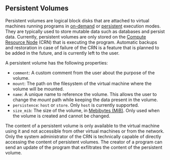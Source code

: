 ## Persistent Volumes

Persistent volumes are logical block disks that are attached to virtual machines running programs
in [on-demand](../on_demand.md) or [persistent](../persistent.md) execution modes. They are typically used to store
mutable data such as databases and persist data. Currently, persistent volumes are only stored on
the [Compute Resource Node](../../nodes/compute/index.md) (CRN) that is executing the program. Automatic backups and restoration
in case of failure of the CRN is a feature that is planned to be added in the future, and is currently left to the user.

A persistent volume has the following properties:

- `comment`: A custom comment from the user about the purpose of the volume.
- `mount`: The path on the filesystem of the virtual machine where the volume will be mounted.
- `name`: A unique name to reference the volume. This allows the user to change the _mount_ path while keeping the data
  present in the volume.
- `persistence`: `host` or `store`. Only `host` is currently supported.
- `size_mib`: The size of the volume, in [Mebibytes (MiB)](https://simple.wikipedia.org/wiki/Mebibyte). Only used when
  the volume is created and cannot be changed.

The content of a persistent volume is only available to the virtual machine using it and not accessible from other
virtual machines or from the network. Only the system administrator of the CRN is technically capable of directly
accessing the content of persistent volumes. The creator of a program can send an update of the program that exfiltrates
the content of the persistent volume.
